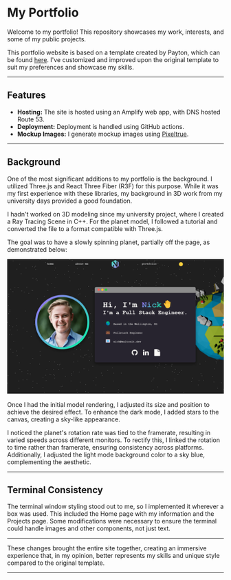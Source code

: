# My Portfolio

Welcome to my portfolio! This repository showcases my work, interests, and some of my public projects.

This portfolio website is based on a template created by Payton, which can be found [here](https://github.com/paytonjewell/ReactPortfolioTemplate). I've customized and improved upon the original template to suit my preferences and showcase my skills.

---

## Features

- **Hosting:** The site is hosted using an Amplify web app, with DNS hosted Route 53.
- **Deployment:** Deployment is handled using GitHub actions.
- **Mockup Images:** I generate mockup images using [Pixeltrue](https://mockups.pixeltrue.com/).

---

## Background

One of the most significant additions to my portfolio is the background. I utilized Three.js and React Three Fiber (R3F) for this purpose. While it was my first experience with these libraries, my background in 3D work from my university days provided a good foundation.

I hadn't worked on 3D modeling since my university project, where I created a Ray Tracing Scene in C++. For the planet model, I followed a tutorial and converted the file to a format compatible with Three.js.

The goal was to have a slowly spinning planet, partially off the page, as demonstrated below:

![Planet Half Demo](https://github.com/Nick6464/Portfolio/blob/master/src/img/planetHalfDemo.png)

Once I had the initial model rendering, I adjusted its size and position to achieve the desired effect. To enhance the dark mode, I added stars to the canvas, creating a sky-like appearance.

I noticed the planet's rotation rate was tied to the framerate, resulting in varied speeds across different monitors. To rectify this, I linked the rotation to time rather than framerate, ensuring consistency across platforms. Additionally, I adjusted the light mode background color to a sky blue, complementing the aesthetic.

---

## Terminal Consistency

The terminal window styling stood out to me, so I implemented it wherever a box was used. This included the Home page with my information and the Projects page. Some modifications were necessary to ensure the terminal could handle images and other components, not just text.

---

These changes brought the entire site together, creating an immersive experience that, in my opinion, better represents my skills and unique style compared to the original template.

---
